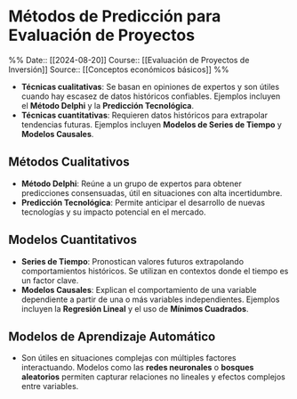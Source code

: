# Métodos de Predicción para Evaluación de Proyectos

%%
Date:: [[2024-08-20]]
Course:: [[Evaluación de Proyectos de Inversión]]
Source:: [[Conceptos económicos básicos]]
%%

   - **Técnicas cualitativas**: Se basan en opiniones de expertos y son útiles cuando hay escasez de datos históricos confiables. Ejemplos incluyen el **Método Delphi** y la **Predicción Tecnológica**.
   - **Técnicas cuantitativas**: Requieren datos históricos para extrapolar tendencias futuras. Ejemplos incluyen **Modelos de Series de Tiempo** y **Modelos Causales**.

## Métodos Cualitativos
   - **Método Delphi**: Reúne a un grupo de expertos para obtener predicciones consensuadas, útil en situaciones con alta incertidumbre.
   - **Predicción Tecnológica**: Permite anticipar el desarrollo de nuevas tecnologías y su impacto potencial en el mercado.

## Modelos Cuantitativos
   - **Series de Tiempo**: Pronostican valores futuros extrapolando comportamientos históricos. Se utilizan en contextos donde el tiempo es un factor clave.
   - **Modelos Causales**: Explican el comportamiento de una variable dependiente a partir de una o más variables independientes. Ejemplos incluyen la **Regresión Lineal** y el uso de **Mínimos Cuadrados**.

## Modelos de Aprendizaje Automático
   - Son útiles en situaciones complejas con múltiples factores interactuando. Modelos como las **redes neuronales** o **bosques aleatorios** permiten capturar relaciones no lineales y efectos complejos entre variables.